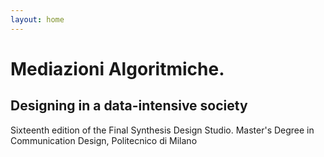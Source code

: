 ```yaml
---
layout: home
---
```


# Mediazioni Algoritmiche.
## Designing in a data-intensive society
Sixteenth edition of the Final Synthesis Design Studio. Master's Degree in Communication Design, Politecnico di Milano
